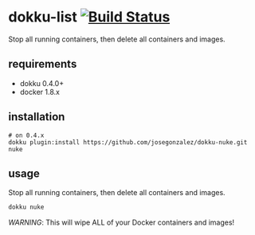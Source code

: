 # dokku-list [![Build Status](https://img.shields.io/travis/josegonzalez/dokku-nuke.svg?branch=master "Build Status")](https://travis-ci.org/josegonzalez/dokku-nuke)

Stop all running containers, then delete all containers and images.

## requirements

- dokku 0.4.0+
- docker 1.8.x

## installation

```shell
# on 0.4.x
dokku plugin:install https://github.com/josegonzalez/dokku-nuke.git nuke
```

## usage

Stop all running containers, then delete all containers and images.

```bash
dokku nuke
```

*WARNING*: This will wipe ALL of your Docker containers and images!
